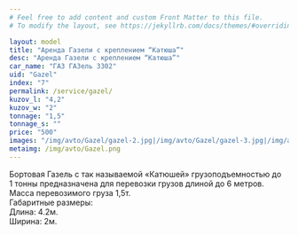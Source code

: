 ```yaml
---
# Feel free to add content and custom Front Matter to this file.
# To modify the layout, see https://jekyllrb.com/docs/themes/#overriding-theme-defaults

layout: model
title: "Аренда Газели с креплением “Катюша”"
desc: "Аренда Газели с креплением “Катюша”"
car_name: "ГАЗ ГАЗель 3302"
uid: "Gazel"
index: "7"
permalink: /service/gazel/
kuzov_l: "4,2"
kuzov_w: "2"
tonnage: "1,5"
tonnage_s: ""
price: "500"
images: "/img/avto/Gazel/gazel-2.jpg|/img/avto/Gazel/gazel-3.jpg|/img/avto/Gazel/gazel-4.jpg"
metaimg: /img/avto/Gazel.png
---
```


Бортовая Газель с так называемой «Катюшей» грузоподъемностью до 1&nbsp;тонны предназначена для перевозки грузов длиной до 6 метров.  
Масса перевозимого груза 1,5т.  
Габаритные размеры:  
Длина: 4.2м.  
Ширина: 2м.  